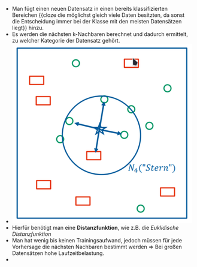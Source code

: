- Man fügt einen neuen Datensatz in einen bereits klassifizierten Bereichen {{cloze die möglichst gleich viele Daten besitzten, da sonst die Entscheidung immer bei der Klasse mit den meisten Datensätzen liegt}} hinzu.
- Es werden die nächsten k-Nachbaren berechnet und dadurch ermittelt, zu welcher Kategorie der Datensatz gehört.
- ![image.png](../assets/image_1649072483326_0.png)
- Hierfür benötigt man eine **Distanzfunktion**, wie z.B. die _Euklidische Distanzfunktion_
- Man hat wenig bis keinen Trainingsaufwand, jedoch müssen für jede Vorhersage die nächsten Nachbaren bestimmt werden => Bei großen Datensätzen hohe Laufzeitbelastung.
-